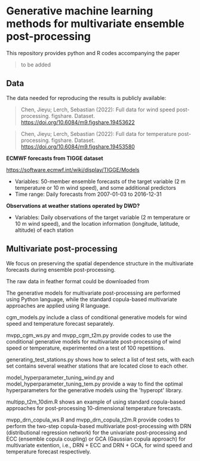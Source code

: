 # Generative machine learning methods for multivariate ensemble post-processing

This repository provides python and R codes accompanying the paper

> to be added

## Data

The data needed for reproducing the results is publicly available:

> Chen, Jieyu; Lerch, Sebastian (2022): Full data for wind speed post-processing. figshare. Dataset. https://doi.org/10.6084/m9.figshare.19453622 

> Chen, Jieyu; Lerch, Sebastian (2022): Full data for temperature post-processing. figshare. Dataset. https://doi.org/10.6084/m9.figshare.19453580 

**ECMWF forecasts from TIGGE dataset**

https://software.ecmwf.int/wiki/display/TIGGE/Models

- Variables: 50-member ensemble forecasts of the target variable (2 m temperature or 10 m wind speed), and some additional predictors
- Time range: Daily forecasts from 2007-01-03 to 2016-12-31

**Observations at weather stations operated by DWD?**

- Variables: Daily observations of the target variable (2 m temperature or 10 m wind speed), and the location information (longitude, latitude, altitude) of each station

## Multivariate post-processing

We focus on preserving the spatial dependence structure in the multivariate forecasts during ensemble post-processing. 

The raw data in feather format could be downloaded from

The generative models for multivariate post-processing are performed using Python language, while the standard
copula-based multivariate approaches are applied using R language.

cgm_models.py include a class of conditional generative models for
wind speed and temperature forecast separately.

mvpp_cgm_ws.py and mvpp_cgm_t2m.py provide codes to use the conditional generative models for multivariate
post-processing of wind speed or temperature, experimented on a test of 100 repetitions.

generating_test_stations.py shows how to select a list of test sets, with each set contains several weather 
stations that are located close to each other.

model_hyperparameter_tuning_wind.py and model_hyperparameter_tuning_tem.py provide a way to find the optimal
hyperparameters for the generative models using the 'hyperopt' library.

multipp_t2m_10dim.R shows an example of using standard copula-based approaches for post-processing 
10-dimensional temperature forecasts.

mvpp_drn_copula_ws.R and mvpp_drn_copula_t2m.R provide codes to perform the two-step copula-based multivariate post-processing
with DRN (distributional regression network) for the univariate post-processing and ECC (ensemble copula coupling) or GCA
(Gaussian copula approach) for multivariate extention, i.e., DRN + ECC and DRN + GCA, for wind speed and temperature forecast respectively.

